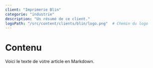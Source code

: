 ```yaml
---
client: "Imprimerie Blin"
categorie: "industrie"
description: "Un résumé de ce client."
logoPath: "/src/content/clients/blin/logo.png"  # Chemin du logo
---
```


# Contenu 

Voici le texte de votre article en Markdown.
